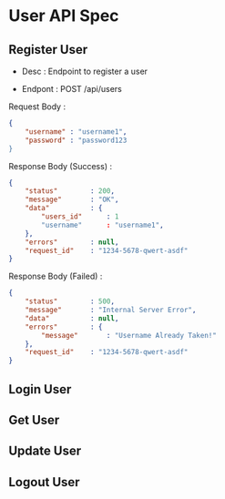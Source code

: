 # User API Spec

## Register User
- Desc : Endpoint to register a user

- Endpont : POST /api/users

Request Body : 
```json
{
    "username" : "username1",
    "password" : "password123
}
```

Response Body (Success) : 
```json
{
    "status"        : 200,
    "message"       : "OK",
    "data"          : {
        "users_id"      : 1
        "username"      : "username1",
    },
    "errors"        : null,
    "request_id"    : "1234-5678-qwert-asdf" 
}
```

Response Body (Failed) : 
```json
{
    "status"        : 500,
    "message"       : "Internal Server Error",
    "data"          : null,
    "errors"        : {
        "message"       : "Username Already Taken!"
    },
    "request_id"    : "1234-5678-qwert-asdf"
}
```

## Login User

## Get User

## Update User

## Logout User